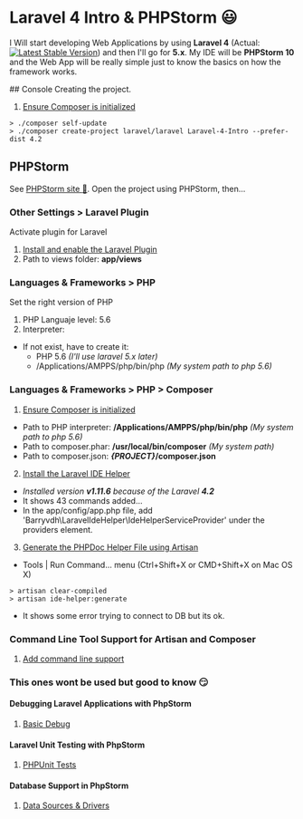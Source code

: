 # Laravel 4 Intro & PHPStorm :smiley:
I Will start developing Web Applications by using **Laravel 4** (Actual: [![Latest Stable Version](https://poser.pugx.org/laravel/framework/v/stable.svg)](https://packagist.org/packages/laravel/framework)) and then I'll go for **5.x**. 
My IDE will be **PHPStorm 10** and the Web App will be really simple just to know the basics on how the framework works.


## Console
Creating the project.

1. [Ensure Composer is initialized](https://getcomposer.org/)
```shell
> ./composer self-update
> ./composer create-project laravel/laravel Laravel-4-Intro --prefer-dist 4.2
```


## PHPStorm
See [PHPStorm site :muscle:](https://www.jetbrains.com/phpstorm/).
Open the project using PHPStorm, then...

### Other Settings > Laravel Plugin 
Activate plugin for Laravel

1. [Install and enable the Laravel Plugin](https://confluence.jetbrains.com/display/PhpStorm/Laravel+Development+using+PhpStorm#LaravelDevelopmentusingPhpStorm-4.InstallandenabletheLaravelPlugin)
2. Path to views folder: **app/views**

### Languages & Frameworks > PHP
Set the right version of PHP

1. PHP Languaje level: 5.6
2. Interpreter: 
  * If not exist, have to create it:
    * PHP 5.6 _(I'll use laravel 5.x later)_
    * /Applications/AMPPS/php/bin/php _(My system path to php 5.6)_


### Languages & Frameworks > PHP > Composer

1. [Ensure Composer is initialized](https://confluence.jetbrains.com/display/PhpStorm/Laravel+Development+using+PhpStorm#LaravelDevelopmentusingPhpStorm-1.EnsureComposerisinitialized)

  * Path to PHP interpreter: **/Applications/AMPPS/php/bin/php**  _(My system path to php 5.6)_
  * Path to composer.phar: **/usr/local/bin/composer**  _(My system path)_
  * Path to composer.json: **_{PROJECT}_/composer.json**
  
2. [Install the Laravel IDE Helper](https://confluence.jetbrains.com/display/PhpStorm/Laravel+Development+using+PhpStorm#LaravelDevelopmentusingPhpStorm-2.InstalltheLaravelIDEHelper)

  * _Installed version **v1.11.6** because of the Laravel **4.2**_
  * It shows 43 commands added...
  * In the app/config/app.php file, add 'Barryvdh\LaravelIdeHelper\IdeHelperServiceProvider' under the providers element.

3. [Generate the PHPDoc Helper File using Artisan](https://confluence.jetbrains.com/display/PhpStorm/Laravel+Development+using+PhpStorm#LaravelDevelopmentusingPhpStorm-3.GeneratethePHPDocHelperFileusingArtisan)

 * Tools | Run Command... menu (Ctrl+Shift+X or CMD+Shift+X on Mac OS X)
```shell 
> artisan clear-compiled
> artisan ide-helper:generate
```
 * It shows some error trying to connect to DB but its ok.


### Command Line Tool Support for Artisan and Composer

1. [Add command line support](https://confluence.jetbrains.com/display/PhpStorm/Laravel+Development+using+PhpStorm#LaravelDevelopmentusingPhpStorm-CommandLineToolSupportforArtisanandComposer)


### This ones wont be used but good to know :smirk:

#### Debugging Laravel Applications with PhpStorm

1. [Basic Debug](https://confluence.jetbrains.com/display/PhpStorm/Laravel+Development+using+PhpStorm#LaravelDevelopmentusingPhpStorm-DebuggingLaravelApplicationswithPhpStorm)

#### Laravel Unit Testing with PhpStorm

1. [PHPUnit Tests](https://confluence.jetbrains.com/display/PhpStorm/Laravel+Development+using+PhpStorm#LaravelDevelopmentusingPhpStorm-LaravelUnitTestingwithPhpStorm)

#### Database Support in PhpStorm

1. [Data Sources & Drivers](https://confluence.jetbrains.com/display/PhpStorm/Laravel+Development+using+PhpStorm#LaravelDevelopmentusingPhpStorm-DatabaseSupportinPhpStorm)

